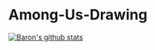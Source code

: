 # Among-Us-Drawing

[![Baron's github stats](https://github-readme-stats.vercel.app/api?username=Baron010)](https://github.com/anuraghazra/github-readme-stats)
